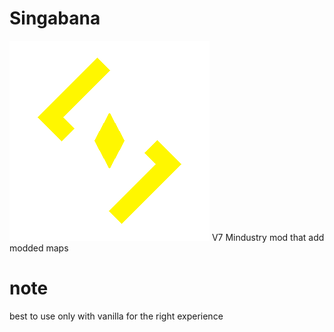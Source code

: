 # Singabana
![logo](github-pictures/logo.png)
V7 Mindustry mod that add modded maps
# note
best to use only with vanilla for the right experience
